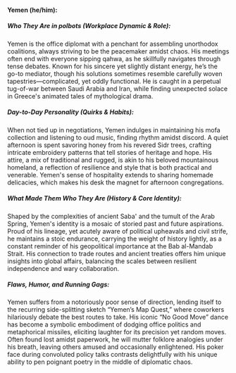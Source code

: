 #### Yemen (he/him):  

##### Who They Are in *polbots* (Workplace Dynamic & Role):  
Yemen is the office diplomat with a penchant for assembling unorthodox coalitions, always striving to be the peacemaker amidst chaos. His meetings often end with everyone sipping qahwa, as he skillfully navigates through tense debates. Known for his sincere yet slightly distant energy, he’s the go-to mediator, though his solutions sometimes resemble carefully woven tapestries—complicated, yet oddly functional. He is caught in a perpetual tug-of-war between Saudi Arabia and Iran, while finding unexpected solace in Greece's animated tales of mythological drama.

##### Day-to-Day Personality (Quirks & Habits):  
When not tied up in negotiations, Yemen indulges in maintaining his mofa collection and listening to oud music, finding rhythm amidst discord. A quiet afternoon is spent savoring honey from his revered Sidr trees, crafting intricate embroidery patterns that tell stories of heritage and hope. His attire, a mix of traditional and rugged, is akin to his beloved mountainous homeland, a reflection of resilience and style that is both practical and venerable. Yemen's sense of hospitality extends to sharing homemade delicacies, which makes his desk the magnet for afternoon congregations.

##### What Made Them Who They Are (History & Core Identity):  
Shaped by the complexities of ancient Saba' and the tumult of the Arab Spring, Yemen's identity is a mosaic of storied past and future aspirations. Proud of his lineage, yet acutely aware of political upheavals and civil strife, he maintains a stoic endurance, carrying the weight of history lightly, as a constant reminder of his geopolitical importance at the Bab al-Mandab Strait. His connection to trade routes and ancient treaties offers him unique insights into global affairs, balancing the scales between resilient independence and wary collaboration.

##### Flaws, Humor, and Running Gags:  
Yemen suffers from a notoriously poor sense of direction, lending itself to the recurring side-splitting sketch “Yemen’s Map Quest,” where coworkers hilariously debate the best routes to take. His iconic “No Good Move” dance has become a symbolic embodiment of dodging office politics and metaphorical missiles, eliciting laughter for its precision yet random moves. Often found lost amidst paperwork, he will mutter folklore analogies under his breath, leaving others amused and occasionally enlightened. His poker face during convoluted policy talks contrasts delightfully with his unique ability to pen poignant poetry in the middle of diplomatic chaos.